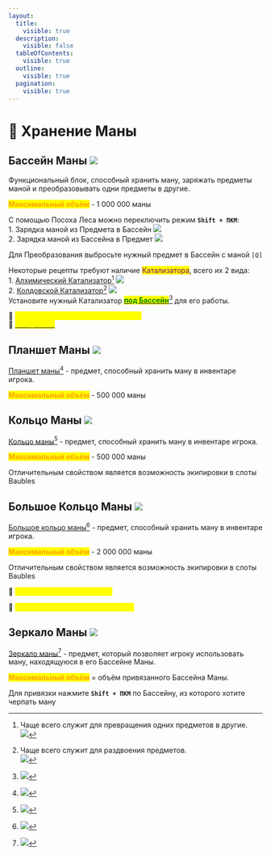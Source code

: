 ```yaml
---
layout:
  title:
    visible: true
  description:
    visible: false
  tableOfContents:
    visible: true
  outline:
    visible: true
  pagination:
    visible: true
---
```


# 🔹 Хранение Маны

## Бассейн Маны ![](https://lh7-us.googleusercontent.com/eKW401ACVe6S9CeP2cjFu3Zi261XQ4h6C\_62pa2fb28FnO4ji\_PUlqbEvEV1ixMjSZ5SM0NygOrAVu7bEZte3AUR3hNiQnnNs8osPrA7cwGd05mUtXWKwf1KHHCoqp9inaIc9\_C7lOhU8R\_O\_IO1FPY)

Функциональный блок, способный хранить ману, заряжать предметы маной и преобразовывать одни предметы в другие.

<mark style="color:orange;">**Максимальный объём**</mark> - 1 000 000 маны

С помощью Посоха Леса можно переключить режим **`Shift + ПКМ`**:\
1\. Зарядка маной из Предмета в Бассейн  ![](https://lh7-us.googleusercontent.com/OaShtazQjmdcRAYrlEpYMP72na4kK5YhSq3ZLGiLvy0C0Ottg1JLRAYsYw6Erw6WeBeiMVLSLqlc0ZuXv0Sy2MNsYT42f3Du3GFssjU3BQPIjZGBjFMOEht6262yKKYomr4Zp6KdET9lI78KpoTlhhM)\
2\. Зарядка маной из Бассейна в Предмет ![](https://lh7-us.googleusercontent.com/vcBINzCROAVk0-tCMnZ6jKH14rMB-ImdKMG3TPn9LdvPuZQ0vreBZnxEMJV7mupF99-WEXpwXVAkREZ2mC8ZeFSgJtMe7ueP7TI8ebcpy8AQiObBy3hYLLFL\_C\_tnSvuF1C-yplBHXmbRYIqFmDA3AM)

Для Преобразования выбросьте нужный предмет в Бассейн с маной `[Q]`&#x20;

Некоторые рецепты требуют наличие <mark style="color:purple;">Катализатора</mark>, всего их 2 вида:\
1\. [Алхимический Катализатор](#user-content-fn-1)[^1] ![](https://lh7-us.googleusercontent.com/003A9QY5Eobn9j1ZAkDgtRUp2zaTxj6OS0pKmH8vf8wf752JeuKifSuSUeof5ieP-UxWKGUO7wxPJLUYlqDogcNSMcLt8eBhIlYN0C8XBffvRe\_c5jSvYMsqoRhC6Mjflqs0PGb81ZcCBfvvrZbRV2k)\
2\. [Колдовской Катализатор](#user-content-fn-2)[^2] ![](https://lh7-us.googleusercontent.com/kt5YkochAsyuBoA4knNhGEf8U43MscuG4lakODJ-3249MvkR7hZf\_XYaoz6WREx\_HJ1AiI3u6d3kQJEZU-F9jOw0mJ0rYYspzUI9TErLspBUzL1iNQT26aCwre\_UHPwfVbrrL-qhYrzlKG\_4fyh8hxg)\
Установите нужный Катализатор [<mark style="color:green;">**под Бассейн**</mark>](#user-content-fn-3)[^3] для его работы.

:pushpin: <mark style="color:yellow;">**`Бассейны Маны из мода LoliMagically`**</mark> \
:pushpin: [<mark style="color:yellow;">**`Звезда Маны`**</mark>](../dopolnitelnyi-kontent/botania.md#zvezda-many)&#x20;

## Планшет Маны ![](https://lh7-us.googleusercontent.com/H\_WHGcUd7FpDswb-EiFaX0JbIDbdDE4ayp2SxZAei0YNLgf7U\_E4WhPWwlysDPgPPJPTGVMbp2C9-cp1loz-RJuzoyNIoFzwxfCfW6ZDdtKJcryZLSQvOUQSbpEYsVXXjqyKA85Jd0TazM9tWKxDdek)

[Планшет маны](#user-content-fn-4)[^4] - предмет, способный хранить ману в инвентаре игрока.

<mark style="color:orange;">**Максимальный объём**</mark> - 500 000 маны

## Кольцо Маны ![](https://lh7-us.googleusercontent.com/-W4GEJ07T4q-p4NXW9iXcCgGsMaWx6iisH0iNC1LEHWw4L7k6idEgiPDgE1vo6aZHrDLQDwhRFPMmnFv2AlVdrFdxdwqKzMG3lRNnpoeCmuzS3r6UoVyvnU1uJxpFL2Jr0mfsJ6shYK4HFTcxbKZy40)

[Кольцо маны](#user-content-fn-5)[^5] - предмет, способный хранить ману в инвентаре игрока.

<mark style="color:orange;">**Максимальный объём**</mark> - 500 000 маны

Отличительным свойством является возможность экипировки в слоты Baubles

## Большое Кольцо Маны ![](https://lh7-us.googleusercontent.com/a1YHPMwUzs4rkuz0Uq00f4NdlXuMOCtImWNqksMOCjIr7x8c16N9lOjqwxK6AEd5RlHKgo2dpEnf12SBN4YK9Fu5V8XJ7nusr9YTu7r2tU9ZBL9SpGw\_RKvfXGgWVKaLYoBJI3PzB486ZaXmfolYjSg)

[Большое кольцо маны](#user-content-fn-6)[^6] - предмет, способный хранить ману в инвентаре игрока.

<mark style="color:orange;">**Максимальный объём**</mark> - 2 000 000 маны

Отличительным свойством является возможность экипировки в слоты Baubles

:pushpin: <mark style="color:yellow;">**`Кольца маны из мода Alfheim`**</mark>&#x20;

:pushpin: <mark style="color:yellow;">**`Кольца Маны из мода LoliMagically`**</mark>&#x20;

## Зеркало Маны ![](https://lh7-us.googleusercontent.com/\_b17INwYt1fpte932Mb5OQ\_LU51jiYoi92v4NvrpLwVL2vt1dchZiEHd5\_DRyVn4BS3mU6irViR0vC7ZTlEzMAmKZbrsaK4h\_aGjdHJmZNYVBd36FJ\_4UkIOlAcgCE9DCmrucSSuvT10QXH52fPgNwI)

[Зеркало маны](#user-content-fn-7)[^7] - предмет, который позволяет игроку использовать ману, находящуюся в его Бассейне Маны.

<mark style="color:orange;">**Максимальный объём**</mark> = объём привязанного Бассейна Маны.

Для привязки нажмите **`Shift + ПКМ`** по Бассейну, из которого хотите черпать ману

[^1]: Чаще всего служит для превращения одних предметов в другие.\
    ![](https://lh7-us.googleusercontent.com/MvqGN19hseWAobFCtD\_9em85Rx-sX4pyIxlJvDReYoRdsy0cjI0x0k3MULV-SvJOLrG0vuV3OSrZnhaat8v0rrrRqAA\_1EupRGm8ygVbCOJTCNEFKey-XmxlzBqccaXW0y7NxawzLUrgfgp-MogRM7g)

[^2]: Чаще всего служит для раздвоения предметов.\
    ![](https://lh7-us.googleusercontent.com/79lmRILRHKYnwanrreWaK\_ulEjfr3D6ysGSTjOxLtuZKNbB4CPl6Voc\_khqzCUuI7uytIQduNSNQhmWj6bOh18Fat18oztkyvr6y-xqwy5Tk3\_EV76M8Zt-x05FrEHEaTde60-5\_SIN7\_zyHw9Eo6K8)

[^3]: &#x20;       ![](https://lh7-us.googleusercontent.com/5POnVLm8i48XukrbNL6H\_b4ZHVXrTtQ26Q2sm4bZioorjBQTAkZ4pwCS4JdPTrak5u3Cp0MsWtmkvG613bnrwNv1w7wvwoXBT93xkRLDyDj1jRWS81ofziwQvBPEcG-7vskvb5do-UJE\_bl9yHJmTTs)

[^4]: ![](https://lh7-us.googleusercontent.com/jWD-BFTFVv2iYKk-uQkvS02Q0ksGtj7tIw3Av91rl9ZDhoIuYl1BrPNfuJLto0kR7UGgPPZQHZm5OdUFvUkbLpY4fIwECDhv-MlJU3ZYsJUAYe0fUI6cKrfaTDqSoSjwABaOgbbMTZesbYPu65buiaM)

[^5]: ![](https://lh7-us.googleusercontent.com/Gb9uqT-XgLZCLq6RP9A7ZKspY663gfzk-MFOXBmrvxKHsilmiE7KaO6AMWG3TgOtxysuNVU-o-aGMxu2aP6gqwFwLheIK3IGeDuYpDmZp0zLvBZg7XAvASU8M5fkphUcpI\_4yHSN5ODYckTN0A\_Spzo)

[^6]: ![](https://lh7-us.googleusercontent.com/sX9AOmfNlZyaj50k0sp07gsxyCAJs\_WxIlfC1ZEeXSSkEUhuPiy3NhZmpE2WYUTUYMW1S5aO7apyS3Kx17t5YhTMUcvM-temL\_mkvF\_20yRwlBzsxEFAgWC25k1k9y2um-vQnX58glPVFuXNAJT2D04)

[^7]: ![](https://lh7-us.googleusercontent.com/ZY7DgqKSRnd9tZiORfksCdzjpBWBdpDFofMKl68uUG7zGR5KfpFWkZcrf1SbBvgqzrx1EFK9CD2Qn0okaC4Y4D9Fu\_EmVPbMPR3n127oE\_8Te4-GHsPY2Qd8cbpeS7Y3YMU1MNvJHjXoVKjz6tqgxZc)
